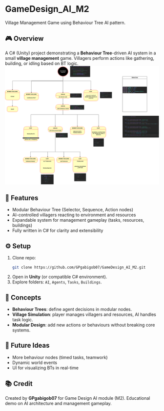 # GameDesign_AI_M2

Village Management Game using Behaviour Tree AI pattern.

## 🎮 Overview
A C# (Unity) project demonstrating a **Behaviour Tree**-driven AI system in a small **village management** game. Villagers perform actions like gathering, building, or idling based on BT logic.
![Alt text](monkey-ai-tree.png)

## 🧱 Features
- Modular Behaviour Tree (Selector, Sequence, Action nodes)
- AI-controlled villagers reacting to environment and resources
- Expandable system for management gameplay (tasks, resources, buildings)
- Fully written in C# for clarity and extensibility

## ⚙️ Setup
1. Clone repo:
   ```bash
   git clone https://github.com/GPgabigob07/GameDesign_AI_M2.git
   ```
2. Open in **Unity** (or compatible C# environment).
3. Explore folders: `AI`, `Agents`, `Tasks`, `Buildings`.

## 🧠 Concepts
- **Behaviour Trees**: define agent decisions in modular nodes.
- **Village Simulation**: player manages villagers and resources, AI handles task logic.
- **Modular Design**: add new actions or behaviours without breaking core systems.

## 🚀 Future Ideas
- More behaviour nodes (timed tasks, teamwork)
- Dynamic world events
- UI for visualizing BTs in real-time

## 📚 Credit
Created by **GPgabigob07** for Game Design AI module (M2). Educational demo on AI architecture and management gameplay.
